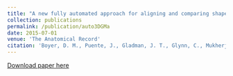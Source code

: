 ```yaml
---
title: "A new fully automated approach for aligning and comparing shapes"
collection: publications
permalink: /publication/auto3DGMa
date: 2015-07-01
venue: 'The Anatomical Record'
citation: 'Boyer, D. M., Puente, J., Gladman, J. T., Glynn, C., Mukherjee, S., Yapuncich, G. S., and Daubechies, I. (2015). A new fully automated approach for aligning and comparing shapes.  The Anatomical Record, 298(1):249-276. doi:10.1002/ar.23084, https://anatomypubs.onlinelibrary.wiley.com/doi/10.1002/ar.23084'
---
```


[Download paper here](http://g-lynn.github.io/files/Boyer_et_al-2015a-The_Anatomical_Record.pdf)

